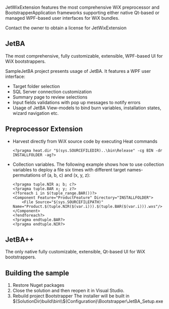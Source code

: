 JetWixExtension features the most comprehensive WiX preprocessor and BootstrapperApplication frameworks supporting either native Qt-based or managed WPF-based user interfaces for WiX bundles.

Contact the owner to obtain a license for JetWixExtension

## JetBA

The most comprehensive, fully customizable, extensible, WPF-based UI for WiX bootstrappers.

SampleJetBA project presents usage of JetBA. It features a WPF user interface:
  - Target folder selection
  - SQL Server connection customization
  - Summary page to review selections
  - Input fields validations with pop up messages to notify errors
  - Usage of JetBA View-models to bind burn variables, installation states, wizard navigation etc.

## Preprocessor Extension

- Harvest directly from WiX source code by executing Heat commands
  ~~~~~~~
  <?pragma heat.dir "$(sys.SOURCEFILEDIR)..\bin\Release" -cg BIN -dr INSTALLFOLDER -ag?>
  ~~~~~~~
- Collection variables.
  The following example shows how to use collection variables to deploy a file six times with different target names- permutations of (a, b, c) and (x, y, z):
  ~~~~~~~
  <?pragma tuple.NIR a; b; c?>
  <?pragma tuple.BAR x; y; z?>
  <?foreach i in $(tuple_range.BAR())?>
  <Component Feature="ProductFeature" Directory="INSTALLFOLDER">
      <File Source="$(sys.SOURCEFILEPATH)" Name="Product.$(tuple.NIR($(var.i))).$(tuple.BAR($(var.i))).wxs"/>
  </Component>
  <?endforeach?>
  <?pragma endtuple.BAR?>
  <?pragma endtuple.NIR?>
  ~~~~~~~

## JetBA++

The only native fully customizable, extensible, Qt-based UI for WiX bootstrappers.

## Building the sample

1. Restore Nuget packages
1. Close the solution and then reopen it in Visual Studio.
1. Rebuild project Bootstrapper
   The installer will be built in $(SolutionDir)build\bin\\$(Configuration)\Bootstrapper\JetBA_Setup.exe